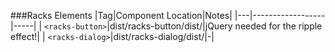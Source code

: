 ###Racks Elements
|Tag|Component Location|Notes|
|---|------------------|-----|
| <code>&lt;racks-button&gt;</code>|dist/racks-button/dist/|jQuery needed for the ripple effect!|
| <code>&lt;racks-dialog&gt;</code>|dist/racks-dialog/dist/|-|
